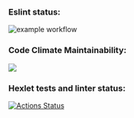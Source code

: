 ### Eslint status:
![example workflow](https://github.com/VildankKhabibov/frontend-project-lvl1/workflows/eslint-check/badge.svg)
### Code Climate Maintainability:
<a href="https://codeclimate.com/github/VildankKhabibov/frontend-project-lvl1/maintainability"><img src="https://api.codeclimate.com/v1/badges/62c090e3c7afc63ace58/maintainability" /></a>
### Hexlet tests and linter status:
[![Actions Status](https://github.com/VildankKhabibov/frontend-project-lvl1/workflows/hexlet-check/badge.svg)](https://github.com/VildankKhabibov/frontend-project-lvl1/actions)